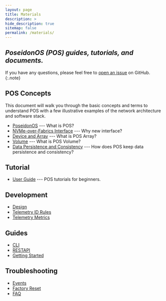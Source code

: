 ```yaml
---
layout: page
title: Materials
description: >
hide_description: true
sitemap: false
permalink: /materials/
---
```


## *PoseidonOS (POS) guides, tutorials, and documents.*

If you have any questions, please feel free to [open an issue](https://github.com/poseidonos/poseidonos/issues) on GitHub.
{:.note}

## POS Concepts
This document will walk you through the basic concepts and terms to understand POS with a few illustrative examples of the network architecture and software stack.

- [PoseidonOS](../doc/concepts/poseidonos.md) --- What is POS?
- [NVMe-over-Fabrics Interface](../doc/concepts/nvme_of_interface.md) --- Why new interface?
- [Device and Array](../doc/concepts/device_and_array.md) --- What is POS Array? 
- [Volume](../doc/concepts/volume.md) --- What is POS Volume?
- [Data Persistence and Consistency](../doc/concepts/data_persistence_and_consistency.md) --- How does POS keep data persistence and consistency?

## Tutorial
- [User Guide](tutorial.md) --- POS tutorials for beginners.

## Development
- [Design](../doc/development/design/log_management.md) 
- [Telemetry ID Rules](../doc/development/telemetry/ID_RULES.md) 
- [Telemetry Metrics](../doc/development/telemetry/METRICS.md) 

## Guides
- [CLI](../doc/guides/cli/poseidonos-cli.md)
- [RESTAPI](../doc/guides/rest_api/README.md)
- [Getting Started](../doc/guides/getting_started/learning_best_practices.md)

## Troubleshooting
- [Events](../doc/troubleshooting/events.md) 
- [Factory Reset](../doc/troubleshooting/factory_reset.md) 
- [FAQ](../doc/troubleshooting/faq.md) 